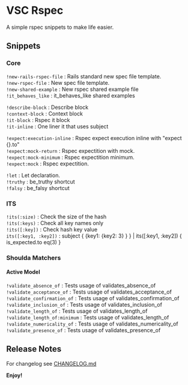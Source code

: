 # VSC Rspec

A simple rspec snippets to make life easier.

## Snippets

### Core
`!new-rails-rspec-file` : Rails standard new spec file template.  
`!new-rspec-file` : New spec file template.  
`!new-shared-example` : New rspec shared example file  
`!it_behaves_like` : it_behaves_like shared examples  
  
`!describe-block` : Describe block  
`!context-block` : Context block  
`!it-block` : Rspec it block  
`!it-inline` : One liner it that uses subject  
  
`!expect:execution-inline` : Rspec expect execution inline with "expect {}.to"  
`!expect:mock-return` : Rspec expectition with mock.  
`!expect:mock-minimum` : Rspec expectition minimum.  
`!expect:mock` : Rspec expectition.  

`!let` : Let declaration.  
`!truthy` : be_truthy shortcut  
`!falsy` : be_falsy shortcut  

### ITS

`!its(:size)` : Check the size of the hash  
`!its(:keys)` : Check all key names only  
`!its([:key])` : Check hash key value  
`its([:key1, :key2])` : subject { {key1: {key2: 3} } } | its([:key1, :key2]) { is_expected.to eq(3) }  

### Shoulda Matchers

#### Active Model

`!validate_absence_of` : Tests usage of validates_absence_of  
`!validate_acceptance_of` : Tests usage of validates_acceptance_of  
`!validate_confirmation_of` : Tests usage of validates_confirmation_of  
`!validate_inclusion_of` : Tests usage of validates_inclusion_of  
`!validate_length_of` : Tests usage of validates_length_of  
`!validate_length_of:minimum` : Tests usage of validates_length_of  
`!validate_numericality_of` : Tests usage of validates_numericality_of  
`!validate_presence_of` : Tests usage of validates_presence_of  

## Release Notes

For changelog see [CHANGELOG.md](https://github.com/SaimonL/vsc-rspec/blob/master/CHANGELOG.md)

**Enjoy!**
